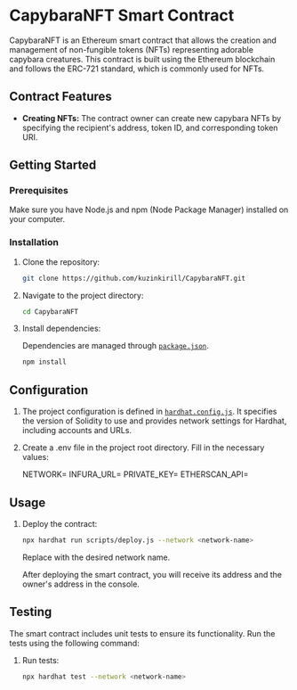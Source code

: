 # CapybaraNFT Smart Contract

CapybaraNFT is an Ethereum smart contract that allows the creation and management of non-fungible tokens (NFTs) representing adorable capybara creatures. This contract is built using the Ethereum blockchain and follows the ERC-721 standard, which is commonly used for NFTs.

## Contract Features

- **Creating NFTs:** The contract owner can create new capybara NFTs by specifying the recipient's address, token ID, and corresponding token URI.

## Getting Started

### Prerequisites

Make sure you have Node.js and npm (Node Package Manager) installed on your computer.

### Installation

1. Clone the repository:

    ```bash
    git clone https://github.com/kuzinkirill/CapybaraNFT.git
    ```

2. Navigate to the project directory:

    ```bash
    cd CapybaraNFT
    ```

3. Install dependencies:

    Dependencies are managed through [`package.json`](package.json). 

    ```bash
    npm install
    ```

## Configuration

1. The project configuration is defined in [`hardhat.config.js`](hardhat.config.js). It specifies the version of Solidity to use and provides network settings for Hardhat, including accounts and URLs.

2. Create a .env file in the project root directory. Fill in the necessary values:

    NETWORK=<network-name>
    INFURA_URL=<infura-url>
    PRIVATE_KEY=<private-key>
    ETHERSCAN_API=<etherscan-api-key>

## Usage

1. Deploy the contract:

    ```bash
    npx hardhat run scripts/deploy.js --network <network-name>
    ```

    Replace <network-name> with the desired network name.

    After deploying the smart contract, you will receive its address and the owner's address in the console.  

## Testing

The smart contract includes unit tests to ensure its functionality. Run the tests using the following command:

1. Run tests:

    ```bash
    npx hardhat test --network <network-name>
    ```